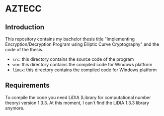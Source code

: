 AZTECC
======

Introduction
------------

This repository contains my bachelor thesis title "Implementing Encryption/Decryption Program using Elliptic Curve Cryptography" and the code of the thesis.

* `src`: this directory contains the source code of the program
* `win`: this directory contains the compiled code for Windows platform
* `linux`: this directory contains the compiled code for Windows platform
 

Requirements
------------

To compile the code you need LiDIA (Library for computational number theory) version 1.3.3. At this moment, I can't find the LiDIA 1.3.3 library anymore.
